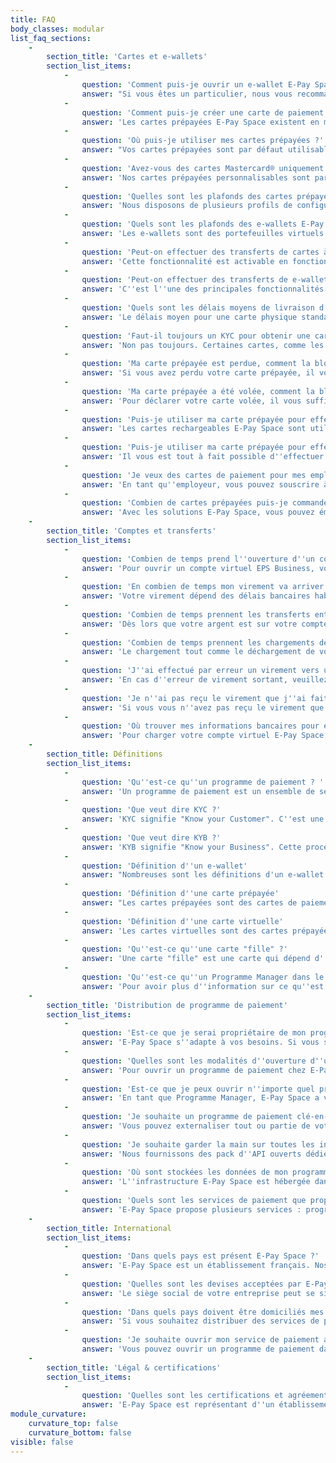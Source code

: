 ```yaml
---
title: FAQ
body_classes: modular
list_faq_sections:
    -
        section_title: 'Cartes et e-wallets'
        section_list_items:
            -
                question: 'Comment puis-je ouvrir un e-wallet E-Pay Space ?'
                answer: "Si vous êtes un particulier, nous vous recommandons de vous rediriger vers un prestataire dédié. En effet, nous créons des programmes e-wallets pour les entreprises qui souhaitent fournir ces services à leurs clients et collaborateurs, mais nous ne fournissons pas directement des particuliers pour le moment. \nSi vous êtes représentant d'une entreprise avec un projet e-wallets, il vous suffit de contacter un membre E-Pay Space qui vous présentera les démarches à suivre."
            -
                question: 'Comment puis-je créer une carte de paiement personnalisée ? '
                answer: 'Les cartes prépayées E-Pay Space existent en marque blanche et sont personnalisables selon vos envies. Vous serez conseillés sur le design de votre carte pour qu''elle correspondent aux règles en vigueur.'
            -
                question: 'Où puis-je utiliser mes cartes prépayées ?'
                answer: "Vos cartes prépayées sont par défaut utilisables pour des achats en ligne, pour des achats en points physiques ou pour des retraits de liquide dans un distributeur automatique. Certains paramétrages sont possibles pour activer ou désactiver certains cannaux. \nVos cartes prépayées sont par défaut des cartes prépayées Mastercard®. Elles sont utilisables sur l'ensemble du réseau mondial Mastercard® définit par Mastercard®. Un frais de change sera appliqué selon la devise de votre programme. Par exemple, si votre carte est émise en EURO et que vous l'utilisez au Royaume-Unis, un frais de change de l'EURO vers le GBP sera appliqué. Pour accéder à la liste des pays autorisés pour les paiements par carte prépayée Mastercard nous vous invitons à vous rendre sur le site Mastercard. En effet, cette liste est évolutive."
            -
                question: 'Avez-vous des cartes Mastercard® uniquement ou pouvez-vous proposer d''autres réseaux de paiement ? '
                answer: 'Nos cartes prépayées personnalisables sont par défaut des cartes Visa et ou/Mastercard®. Nous sommes néanmoins capables de proposer tout autre réseau de paiement sur-demande (ex : Union Pay), cela impliquera un délais et un coût supplémentaire.'
            -
                question: 'Quelles sont les plafonds des cartes prépayées E-Pay Space ?'
                answer: 'Nous disposons de plusieurs profils de configuration au regard de la législation en vigueur.  Nous adaptons les plafonds des cartes en fonction de vos besoins et soutenons vos projets auprès des régulateurs pour toutes les demandes d''exception.'
            -
                question: 'Quels sont les plafonds des e-wallets E-Pay Space ?'
                answer: 'Les e-wallets sont des portefeuilles virtuels déplafonnés. Ils permettent de stocker des sommes à volonté et sans limite.'
            -
                question: 'Peut-on effectuer des transferts de cartes à cartes ?'
                answer: 'Cette fonctionnalité est activable en fonction de vos besoins et des spécifités de votre programme. A titre d''exemple, il est tout à fait possible de créer une carte dite "fille" rattachée à une carte "mère" et dont dépendent la totalité des chargements.'
            -
                question: 'Peut-on effectuer des transferts de e-wallets à e-wallets ?'
                answer: 'C''est l''une des principales fonctionnalités d''un e-wallet. Les flux ont l''avantage d''être instantanés et peuvent être automatisés selon des règles définies en amont.'
            -
                question: 'Quels sont les délais moyens de livraison d''une carte prépayée E-Pay Space ? '
                answer: 'Le délais moyen pour une carte physique standard est entre 3 et 10 jours ouvrés. Mais de nombreux facteurs sont à prendre en compte. Le type de carte et de personnalisation, le lieu de livraison, l''étui (personnalisé ou non) etc. Les cartes prépayées virtuelles sont elles fournies instantanément.'
            -
                question: 'Faut-il toujours un KYC pour obtenir une carte prépayée ? '
                answer: 'Non pas toujours. Certaines cartes, comme les cartes cadeaux (non nominatives, avec de faibles plafonds) peuvent être proposées sans obligation de KYC. Néanmoins, afin de protéger vos utilisateurs des fraudes, des usurpations d''identité et du blanchiment d''argent, la majorité des cartes prépayées sont fournies sur validation d''un KYC.'
            -
                question: 'Ma carte prépayée est perdue, comment la bloquer ? '
                answer: 'Si vous avez perdu votre carte prépayée, il vous suffit de vous connecter sur votre espace personnel en ligne et de cliquer sur la carte à bloquer. Sélectionnez ensuite le bouton "bloquer" pour bloquer votre carte en temps réel. Vous pouvez également contacter le service client en charge de votre carte par téléphone ou par e-mail pour la bloquer. Les informations de contact du support client sont indiquées au dos de votre carte.'
            -
                question: 'Ma carte prépayée a été volée, comment la bloquer ?'
                answer: 'Pour déclarer votre carte volée, il vous suffit de vous connecter sur votre espace personnel en ligne, de cliquer sur la carte volée et sélectionner le bouton "déclarer ma carte volée". Assurez-vous qu''elle soit bien volée et non égarée car cette action bloque définitivement votre carte en temps réel. Vous pouvez également contacter votre support client par e-mail ou par téléphone. Les informations de contact du support client sont indiquées au dos de votre carte.'
            -
                question: 'Puis-je utiliser ma carte prépayée pour effectuer des paiements sur internet ? '
                answer: 'Les cartes rechargeables E-Pay Space sont utilisables sur internet par défaut si le canal e-commerce n''a pas été désactivé à la demande de votre distributeur de carte. Grâce à vos informations sécurisées de carte (code PAN à 16 chiffres, date d''expiration, code CVV), et à la sécurisation de vos paiements en 2Dsecure, vos achats effectués en ligne sont sécurisés.'
            -
                question: 'Puis-je utiliser ma carte prépayée pour effectuer des retraits dans un distributeur automatique ? '
                answer: 'Il vous est tout à fait possible d''effectuer des retraits en liquide dans des distributeurs automatiques de billets avec votre carte rechargeable E-Pay Space. Si ça n''est pas le cas, c''est que le distributeur de votre carte a expréssément souhaiter désactiver l''option.'
            -
                question: 'Je veux des cartes de paiement pour mes employés, puis-je leur en fournir facilement  ? '
                answer: 'En tant qu''employeur, vous pouvez souscrire à un abonnement EPS Business et commander des cartes pour les dépenses professionnelles pour vos employés et cela de façon illimitée.'
            -
                question: 'Combien de cartes prépayées puis-je commander auprès d''E-Pay Space ? '
                answer: 'Avec les solutions E-Pay Space, vous pouvez émettre autant de cartes prépayées que souhaitées, qu''elles soient physiques ou virtuelles. Vous n''êtes pas limités en volume de cartes.'
    -
        section_title: 'Comptes et transferts'
        section_list_items:
            -
                question: 'Combien de temps prend l''ouverture d''un compte virtuel EPS Business chez E-Pay Space ? '
                answer: 'Pour ouvrir un compte virtuel EPS Business, vous devez au préalable suivre le processus de vérification KYB et avoir renseigné l''ensemble des informations déclaratives nécessaires à la validation de votre demande. Il s''agit là d''une obligation légale avant toute ouverture de compte donnant droit à l''émission de cartes prépayées et de services de paiement. Une fois vos informations et documents justificatifs reçus, nos équipes estiment le délais de vérification de votre dossier entre 1 à 10 jours selon la complexité de votre structure. Dès que votre profil est validé, l''ouverture de votre compte se fait dans la journée.'
            -
                question: 'En combien de temps mon virement va arriver sur mon compte virtuel E-Pay Space ? '
                answer: 'Votre virement dépend des délais bancaires habituels de votre banque. Le délais moyen est entre 1 à 3 jours.'
            -
                question: 'Combien de temps prennent les transferts entre mes sous-comptes ?'
                answer: 'Dès lors que votre argent est sur votre compte principal E-Pay Space, les transferts de sous-comptes à sous-comptes sont immédiats, en temps réel.'
            -
                question: 'Combien de temps prennent les chargements de mes cartes et de mes e-wallets depuis mon compte virtuel E-Pay Space ? '
                answer: 'Le chargement tout comme le déchargement de vos e-wallets et de vos cartes E-Pay Space est instantané.'
            -
                question: 'J''ai effectué par erreur un virement vers un mauvais IBAN, que dois-je faire ? '
                answer: 'En cas d''erreur de virement sortant, veuillez immédiatement contacter l''équipe support pour demander un rappel. Si les délais de rappel ont été dépassé, il est recommandé de contacter directement la banque réceptrice et son bénéficiaire pour obtenir un remboursement.'
            -
                question: 'Je n''ai pas reçu le virement que j''ai fait sur mon compte virtuel E-Pay Space, que faire ?'
                answer: 'Si vous vous n''avez pas reçu le virement que vous avez effectué sur votre compte virtuel E-Pay Space, veuillez contacter le support client en vous munissant de votre confirmation de transfert (fournie par la banque émettrice).'
            -
                question: 'Où trouver mes informations bancaires pour effectuer mon virement sur mon compte virtuel E-Pay Space ? '
                answer: 'Pour charger votre compte virtuel E-Pay Space et faire un virement bancaire, veuillez vous connecter sur votre espace d''administration (si vous êtes le représentant d''une entreprise) ou sur votre espace personnel en ligne (si vous êtes un particulier). Cliquez ensuite sur votre compte principal, sur votre carte ou votre e-wallet selon le services dont vous disposez. Vos informations bancaires y seront affichées avec votre IBAN, votre code BIC ainsi que votre référence client.'
    -
        section_title: Définitions
        section_list_items:
            -
                question: 'Qu''est-ce qu''un programme de paiement ? '
                answer: 'Un programme de paiement est un ensemble de services de paiement qui traitent de monnaie numérique (virements entrants, virements sortants, paiements en ligne, paiements en magasin, paiements sans-contact, transferts, automatisation de flux, e-wallets, cartes prépayées etc.). Dès lors que vous traitez un flux monétaire digitalisé pour vous, vos partenaires, ou vos clients, un programme de paiement entre en jeu. Il réunit donc tous les éléments techniques, juridiques, administratifs, opérationnels et même marketing de ces services bancaires.'
            -
                question: 'Que veut dire KYC ?'
                answer: 'KYC signifie "Know your Customer". C''est une procédure qui réunit toute la collecte d''information et de documents justificatifs, la vérification et la validation d''une identité. La plupart des services de paiement requièrent la validation de cette procédure pour se protéger des usurpations d''identités, de la fraude, du financement du terrorisme ou du blanchiment d''argent.'
            -
                question: 'Que veut dire KYB ?'
                answer: 'KYB signifie "Know your Business". Cette procédure est un ensemble de vérifications d''une entité morale, une entreprise, une organisation qui souhaite souscrire à une solution de paiement. L''identité des actionnaires principaux est vérifiée, ainsi que l''ensemble des documents justificatifs de l''entreprise (status, comptes, publication média...). L''objectif est de déterminer si la structure demandeuse ne camoufle des intentions criminelles.'
            -
                question: 'Définition d''un e-wallet'
                answer: "Nombreuses sont les définitions d'un e-wallet. Elles s'accordent toutes pour présenter les portefeuilles électroniques ou porte-monnaies virtuels comme des espaces virtuels de stockage de monnaie digitale. Ils permettent d'envoyer ou de revoir de l'argent de façon instantanée. \nPlus de détails sur cette page : e-wallet E-Pay Space : https://epayspace.com/fr/solutions-de-paiement/produits/e-wallets"
            -
                question: 'Définition d''une carte prépayée'
                answer: "Les cartes prépayées sont des cartes de paiement qui nécessitent d'avoir un solde positif pour effectuer une transaction. A la différence d'une carte de crédit, elle ne peut pas faire crédit. Elles doivent être rechargées pour être utilisables. \nPlus de détails sur cette page : e-wallet E-Pay Space : https://epayspace.com/fr/solutions-de-paiement/produits/cartes-prepayees"
            -
                question: 'Définition d''une carte virtuelle'
                answer: 'Les cartes virtuelles sont des cartes prépayées qui n''ont pas de matérialisation physique. Elle s''affichent sur des écrans d''ordinateurs, de téléphones pour fournir toutes les informations relatives à une carte de paiement classique : code PAN (code à 16 chiffres), date d''expiration et code CVV. Ces informations sécurisées permettent d''effectuer des achats sur internet ou au téléphone. Elle sont l''avantage d''être générées automatiquement, de ne pas nécessiter de code PIN, et d''être usage unique si nécessaire.'
            -
                question: 'Qu''est-ce qu''une carte "fille" ?'
                answer: 'Une carte "fille" est une carte qui dépend d''une carte dite "Mère" ou carte "Principale". Elle ne peut être chargée que via cette carte "Principale" et est légalement sous la responsabilité du détenteur de la carte "Principale". A titre d''exemple, une carte "fille" peut être fournie à un enfant (de plus de 13 ans) sous la reponsabilité de ses parents dont nous aurons effectué une vérification KYC. La carte "Principale" pourra charger la carte "fille" et la décharger comme bon lui semble. Le détenteur de la carte "Principale" aura accès à toutes les dépenses effectuées par la carte "fille".'
            -
                question: 'Qu''est-ce qu''un Programme Manager dans le langage Fintech ? '
                answer: 'Pour avoir plus d''information sur ce qu''est un Programme Manager, nous vous recommandons de lire cet article : https://www.epayspace.com/fr/a-propos/blog/program-manager'
    -
        section_title: 'Distribution de programme de paiement'
        section_list_items:
            -
                question: 'Est-ce que je serai propriétaire de mon programme de paiement et donc de mes clients ?'
                answer: 'E-Pay Space s''adapte à vos besoins. Si vous souhaitez un programme rapide et simple à mettre sur le marché avec des services qui viennent se clipser à vos services actuels, vous pouvez tout à fait déléguer tout ou une partie de votre programme à E-Pay Space. Vous pouvez également demander à être propriétaire de votre programme. Dans ce cas, nous vous déclarerons auprès des régulateurs comme Distributeur du programme. Sans devenir agent EME, vous serez en mesure d''utiliser notre licence pour utiliser des services de paiements en votre nom.'
            -
                question: 'Quelles sont les modalités d''ouverture d''un programme chez E-Pay Space ? '
                answer: 'Pour ouvrir un programme de paiement chez E-Pay Space, la première étape est de contacter un conseiller E-Pay Space qui sera en charge de votre solution. Il étudiera votre projet en détails, son cahier des charges, ses aspects techniques et juridiques et vous proposera un devis adapté. Une fois un accord commercial pris, vous devrez remplir les conditions de validation d''un KYB. Il vous sera demandé de remplir un formulaire déclaratif ainsi qu''un jeu de documents justificatifs (status, kbis, pièces d''identités des actionnaires principaux etc.). Votre projet sera ensuite transmis à l''équipe projet qui sera en charge de sa validation auprès des régulateurs et de son développement.'
            -
                question: 'Est-ce que je peux ouvrir n''importe quel programme de paiement avec E-Pay Space ? '
                answer: 'En tant que Programme Manager, E-Pay Space a vocation de s''adapter à chaque demande avec un haut niveau de personnalisation dans le respect des règles en vigueur. Nous sommes capables de proposer différents types de programmes de paiements avec cartes prépayées, sans cartes prépayées, avec e-wallets, sans e-wallets, en closed ou open loop. Il est tout à fait possible d''ouvrir plusieurs programmes de paiement en même temps.'
            -
                question: 'Je souhaite un programme de paiement clé-en-main sans aucun développement de ma part, est-ce possible ? '
                answer: 'Vous pouvez externaliser tout ou partie de votre besoin. C''est vous qui décidez. E-Pay Space peut développer pour vous des sites-web et applications clé-en-main. Néanmoins, nous vous recommandons de développer vous-même vos interfaces et de les connecter par API à votre programme de paiement développé par nos soins. Avoir une équipe technique full-stack (back et front-end, PHP et sachant gérer des API) capable de gérer votre solution de paiement en interne et surtout d''en assurer la gestion quotidienne est le meilleur choix pour lancer son service de paiement et le distribuer en toute autonomie.'
            -
                question: 'Je souhaite garder la main sur toutes les interfaces web de mon service de paiement E-Pay Space, est-ce possible ?'
                answer: 'Nous fournissons des pack d''API ouverts dédiés. Vous pouvez ainsi clipser votre environnement web au programme de paiement que nous aurons développé pour vous. Nos solutions s''intègrent parfaitement à tous les protocoles et à celui de vos partenaires.'
            -
                question: 'Où sont stockées les données de mon programme ? '
                answer: 'L''infrastructure E-Pay Space est hébergée dans des datacenters propriétaires de sécurité tier 4 en France. Nos partenaires diffèrent selon les besoins clients et peuvent traiter également des données.'
            -
                question: 'Quels sont les services de paiement que proposent E-Pay Space ? '
                answer: 'E-Pay Space propose plusieurs services : programme management (conception, développement et intégration sur-mesure de programmes de paiement), processing en propre ou chez un partenaire, core-banking et Bank as a Service. Ces solutions de paiement et logiciels se basent sur des services de paiements variés (cartes prépayées physiques et virtuelles, e-wallets, paiement sans-contact mobile/tokenisation, enrôlement KYC et KYB, acquisition par carte ou encore virtements sortants et VIBAN. A cela s''ajoutent tous les services à valeur ajoutée que proposent notre Groupe Mextor : développement de sites web et applications mobiles, téléphonie, accompagnement marketing.'
    -
        section_title: International
        section_list_items:
            -
                question: 'Dans quels pays est présent E-Pay Space ?'
                answer: 'E-Pay Space est un établissement français. Nos datacenters propriétaires sont situés en France. Notre licence pour nos programmes standards est par défaut valable pour toutes les sociétés ayant une domiciliation dans un pays membre de l''espace économique européen (EEA). Mais des extensions sont possibles sur-demande avec leur devise correspondante. Nous avons la flexibilité d''ouvrir nos licences à tous les pays du monde. Notre solution peut s''interconnecter à tout les protocoles et tous les partenaires souhaités. Nous pouvons  donc étudier chaque demande avec précision.'
            -
                question: 'Quelles sont les devises acceptées par E-Pay Space ? '
                answer: 'Le siège social de votre entreprise peut se situer dans n''importe quel pays du monde, mais l''entité responsable de la commande du programme de paiement doit être domiciliée dans l''espace économique européen (EEA). La devise par défaut proposée dans nos programmes est l''EURO (EUR). Mais nous avons développé récemment des programmes en SEK, NOK, DKK pour les besoins d''un client. GBP ou USD sont également des devises par défaut proposées dans les programmes de dépenses professionnelles. Selon les types de programmes souhaités, il est parfois recommandé d''avoir une domiciliation dans les pays pour lesquels le programme à été conçu. Nos conseillers E-Pay Space pourront vous accompagner dans l''étude de votre projet.'
            -
                question: 'Dans quels pays doivent être domiciliés mes utilisateurs de solutions de paiement ? '
                answer: 'Si vous souhaitez distribuer des services de paiement à des particuliers, vos utilisateurs doivent être domiciliés dans l''espace économique européen. Néanmoins, E-Pay Space s''étend constamment à l''international, avec l''ouverture de nouvelles licences dans de nouveaux pays, ainsi chaque demande est traitée au cas par cas.'
            -
                question: 'Je souhaite ouvrir mon service de paiement avec E-Pay Space en plusieurs devises, est-ce possible ? '
                answer: 'Vous pouvez ouvrir un programme de paiement dans plusieurs devises. Chaque utilisateur choisira ensuite sa devise par défaut dans laquelle sa carte sera libellée.'
    -
        section_title: 'Légal & certifications'
        section_list_items:
            -
                question: 'Quelles sont les certifications et agréements d''E-Pay Space ? '
                answer: 'E-Pay Space est représentant d''un établissement de monnaie électronique (EME), agent EME et agent EP (établissement de paiement). Notre infrastructure est certifiée PCI-DSS et agréé par l''ACPR (Banque de France).'
module_curvature:
    curvature_top: false
    curvature_bottom: false
visible: false
---
```


